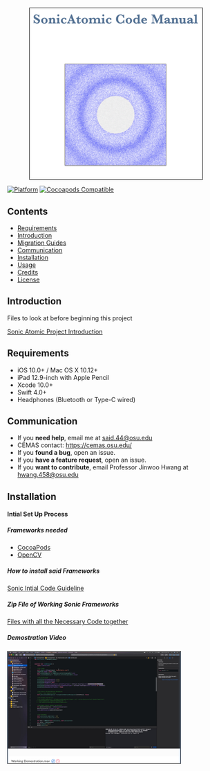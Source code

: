 
<p align="center">
<kbd><img src="https://raw.githubusercontent.com/AbdullahMSaid/SonicExperiment-Works/master/Photos%20for%20Sonic%20Project/Screen%20Shot%202020-05-06%20at%2011.24.18%20PM.png" alt="" width="400" style="border: 1px solid black" align="center"/>
 </p>

[![Platform](https://img.shields.io/cocoapods/p/SnapKit.svg?style=flat)](https://github.com/SnapKit/SnapKit)
[![Cocoapods Compatible](https://img.shields.io/cocoapods/v/SnapKit.svg)](https://cocoapods.org/pods/SnapKit)



## Contents
 
 

- [Requirements](#requirements)
- [Introduction](#Introduction)
- [Migration Guides](#migration-guides)
- [Communication](#communication)
- [Installation](#installation)
- [Usage](#usage)
- [Credits](#credits)
- [License](#license)

## Introduction

Files to look at before beginning this project 

[Sonic Atomic Project Introduction](https://github.com/AbdullahMSaid/SonicExperiment-Works/blob/master/SonicAtomicPresentation.key)

## Requirements

- iOS 10.0+ / Mac OS X 10.12+ 
- iPad 12.9-inch with Apple Pencil
- Xcode 10.0+
- Swift 4.0+
- Headphones (Bluetooth or Type-C wired)

## Communication

- If you **need help**, email me at said.44@osu.edu 
- CEMAS contact: https://cemas.osu.edu/
- If you **found a bug**, open an issue.
- If you **have a feature request**, open an issue.
- If you **want to contribute**, email Professor Jinwoo Hwang at hwang.458@osu.edu


## Installation

#### Intial Set Up Process 

##### Frameworks needed 

 + [CocoaPods](http://cocoapods.org) 
 + [OpenCV](https://sourceforge.net/projects/opencvlibrary/files/4.3.0/opencv-4.3.0-ios-framework.zip/download)

##### How to install said Frameworks

[Sonic Intial Code Guideline](https://github.com/AbdullahMSaid/SonicExperiment-Works/blob/master/SonicAtomic%20Code%20Guide.pdf)

##### Zip File of Working Sonic Frameworks 


[Files with all the Necessary Code together](https://osu.box.com/s/7w6yjrapfp2idhzv91hc5kgf70u6rzqw)

##### Demostration Video 

[<img src="https://raw.githubusercontent.com/AbdullahMSaid/SonicExperiment-Works/master/Photos%20for%20Sonic%20Project/Screen%20Shot%202020-05-07%20at%201.14.28%20AM.png" alt="" width="400" style="border: 1px solid black"/>](https://osu.box.com/s/00ff4juow6cxpxsi79ylgomaij7kp23b)




